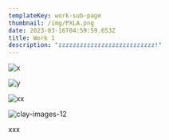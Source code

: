 ```yaml
---
templateKey: work-sub-page
thumbnail: /img/PXLA.png
date: 2023-03-16T04:59:59.653Z
title: Work 1
description: "zzzzzzzzzzzzzzzzzzzzzzzzzzz!"
---
```

![x](/img/PXLA01.jpg)

![y](/img/PXLA02.jpg)

![xx](/img/PXLA03.jpg)

![clay-images-12](/img/PXLA04.jpg)

xxx
